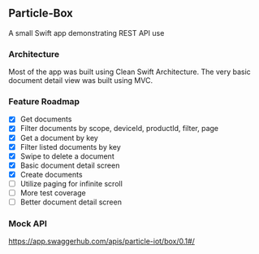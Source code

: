## Particle-Box
A small Swift app demonstrating REST API use

### Architecture
Most of the app was built using Clean Swift Architecture. The very basic document detail view was built using MVC.

### Feature Roadmap
- [x] Get documents
- [x] Filter documents by scope, deviceId, productId, filter, page
- [x] Get a document by key
- [x] Filter listed documents by key
- [x] Swipe to delete a document
- [x] Basic document detail screen
- [x] Create documents
- [ ] Utilize paging for infinite scroll
- [ ] More test coverage
- [ ] Better document detail screen

### Mock API
https://app.swaggerhub.com/apis/particle-iot/box/0.1#/
